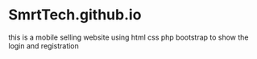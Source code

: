 # SmrtTech.github.io
this is a mobile selling website using html css php bootstrap to show the login and registration 
